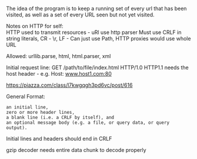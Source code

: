 The idea of the program is to keep a running set of every url that has been visited, as well as a set of every URL seen but not yet visited.

Notes on HTTP for self:\
HTTP used to transmit resources - uRl
use http parser
Must use CRLF in string literals, CR - \r, LF - 
Can just use Path, HTTP proxies would use whole URL

Allowed: urllib.parse, html, html.parser, xml

Initial request line: GET /path/to/file/index.html HTTP/1.0
HTTP1.1 needs the host header - e.g. Host: www.host1.com:80

https://piazza.com/class/l7kwgqgh3pd6vc/post/616

General Format:

    an initial line,
    zero or more header lines,
    a blank line (i.e. a CRLF by itself), and
    an optional message body (e.g. a file, or query data, or query output). 
Initial lines and headers should end in CRLF

gzip decoder needs entire data chunk to decode properly 
